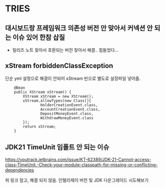 # TRIES
## 대시보드랑 프레임워크 의존성 버전 안 맞아서 커넥션 안 되는 이슈 있어 한참 삽질
- 릴리즈 노트 찾아서 호환되는 버전 찾아서 해결.. 힘들었다...
## xStream forbiddenClassException
단순 yml 설정으로 해결이 안되어 xStream 빈으로 별도로 설정파일 넣어줌.
```
    @Bean
    public XStream xStream() {
        XStream xStream = new XStream();
        xStream.allowTypes(new Class[]{
                HolderCreationEvent.class,
                AccountCreationEvent.class,
                DepositMoneyEvent.class,
                WithdrawMoneyEvent.class
        });
        return xStream;
    }
```
## JDK21 TimeUnit 임폴트 안 되는 이슈
https://youtrack.jetbrains.com/issue/KT-62389/JDK-21-Cannot-access-class-TimeUnit.-Check-your-module-classpath-for-missing-or-conflicting-dependencies

위 링크 참고, 해결 되지 않음. 인텔리제이 버전 및 JDK 다운그레이드 시도해보기
